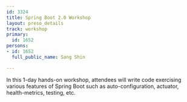 ```yaml
---
id: 3324
title: Spring Boot 2.0 Workshop
layout: preso_details
track: workshop
primary:
  id: 1652
persons:
- id: 1652
  full_public_name: Sang Shin

---
```

In this 1-day hands-on workshop, attendees will write code exercising various features of Spring Boot such as auto-configuration, actuator, health-metrics, testing, etc.